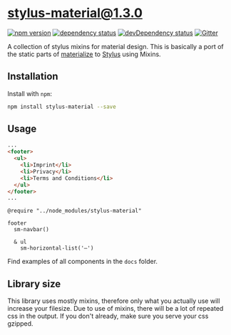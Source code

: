 # stylus-material@1.3.0
[![npm version](https://badge.fury.io/js/stylus-material.svg)](https://npmjs.org/package/stylus-material)
[![dependency status](https://david-dm.org/dbartholomae/stylus-material.svg?theme=shields.io)](https://david-dm.org/dbartholomae/stylus-material)
[![devDependency status](https://david-dm.org/dbartholomae/stylus-material/dev-status.svg)](https://david-dm.org/dbartholomae/stylus-material#info=devDependencies)
[![Gitter](https://badges.gitter.im/dbartholomae/stylus-material.svg)](https://gitter.im/dbartholomae/stylus-material) 

A collection of stylus mixins for material design. This is basically a port of the static parts of
[materialize](https://github.com/Dogfalo/materialize/) to
[Stylus](https://github.com/stylus/stylus/) using Mixins.
 
## Installation
Install with `npm`:
```sh
npm install stylus-material --save
```
 
## Usage
```html
...
<footer>
  <ul>
    <li>Imprint</li>
    <li>Privacy</li>
    <li>Terms and Conditions</li>
  </ul>
</footer>
...
```

```styl
@require "../node_modules/stylus-material"
  
footer
  sm-navbar()

  & ul
    sm-horizontal-list('—')
```

Find examples of all components in the `docs` folder.

## Library size
This library uses mostly mixins, therefore only what you actually use will increase your filesize.
Due to use of mixins, there will be a lot of repeated css in the output. If you don't already, make
sure you serve your css gzipped.  
